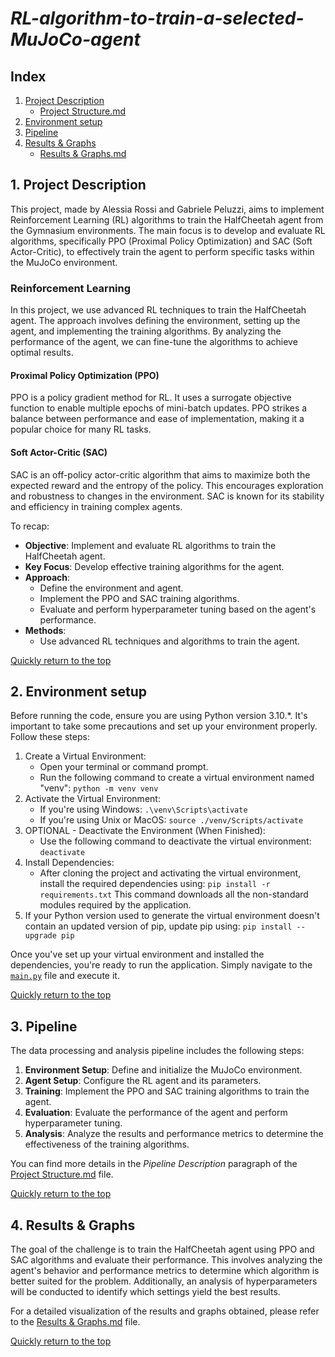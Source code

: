 # **_RL-algorithm-to-train-a-selected-MuJoCo-agent_**

## Index

1. [Project Description](#1-project-description)
   - [Project Structure.md](Project%20Structure.md)
2. [Environment setup](#2-environment-setup)
3. [Pipeline](#3-pipeline)
4. [Results & Graphs](#4-results--graphs)
   - [Results & Graphs.md](../results/Results%20%26%20Graphs.md)


## 1. Project Description
This project, made by Alessia Rossi and Gabriele Peluzzi, aims to implement Reinforcement Learning (RL) algorithms to train the HalfCheetah agent from the Gymnasium environments. The main focus is to develop and evaluate RL algorithms, specifically PPO (Proximal Policy Optimization) and SAC (Soft Actor-Critic), to effectively train the agent to perform specific tasks within the MuJoCo environment.

### Reinforcement Learning
In this project, we use advanced RL techniques to train the HalfCheetah agent. The approach involves defining the environment, setting up the agent, and implementing the training algorithms. By analyzing the performance of the agent, we can fine-tune the algorithms to achieve optimal results.

#### Proximal Policy Optimization (PPO)
PPO is a policy gradient method for RL. It uses a surrogate objective function to enable multiple epochs of mini-batch updates. PPO strikes a balance between performance and ease of implementation, making it a popular choice for many RL tasks.

#### Soft Actor-Critic (SAC)
SAC is an off-policy actor-critic algorithm that aims to maximize both the expected reward and the entropy of the policy. This encourages exploration and robustness to changes in the environment. SAC is known for its stability and efficiency in training complex agents.

To recap:
- **Objective**: Implement and evaluate RL algorithms to train the HalfCheetah agent.
- **Key Focus**: Develop effective training algorithms for the agent.
- **Approach**:
  - Define the environment and agent.
  - Implement the PPO and SAC training algorithms.
  - Evaluate and perform hyperparameter tuning based on the agent's performance.
- **Methods**:
  - Use advanced RL techniques and algorithms to train the agent.

[Quickly return to the top](#rl-algorithm-to-train-a-selected-mujoco-agent)

## **2. Environment setup**
Before running the code, ensure you are using Python version 3.10.*. It's important to take some precautions and set up your environment properly. Follow these steps:
1. Create a Virtual Environment:
   - Open your terminal or command prompt.
   - Run the following command to create a virtual environment named "venv": `python -m venv venv`
2. Activate the Virtual Environment:
   - If you're using Windows: `.\venv\Scripts\activate`
   - If you're using Unix or MacOS: `source ./venv/Scripts/activate`
3. OPTIONAL - Deactivate the Environment (When Finished):
   - Use the following command to deactivate the virtual environment: `deactivate`
4. Install Dependencies:
   - After cloning the project and activating the virtual environment, install the required dependencies using: `pip install -r requirements.txt`
     This command downloads all the non-standard modules required by the application.
5. If your Python version used to generate the virtual environment doesn't contain an updated version of pip, update pip using: `pip install --upgrade pip`

Once you've set up your virtual environment and installed the dependencies, you're ready to run the application. Simply navigate to the [`main.py`](../main.py) file and execute it.

[Quickly return to the top](#rl-algorithm-to-train-a-selected-mujoco-agent)

## **3. Pipeline**
The data processing and analysis pipeline includes the following steps:
1. **Environment Setup**: Define and initialize the MuJoCo environment.
2. **Agent Setup**: Configure the RL agent and its parameters.
3. **Training**: Implement the PPO and SAC training algorithms to train the agent.
4. **Evaluation**: Evaluate the performance of the agent and perform hyperparameter tuning.
5. **Analysis**: Analyze the results and performance metrics to determine the effectiveness of the training algorithms.

You can find more details in the _Pipeline Description_ paragraph of the [Project Structure.md](Project%20Structure.md) file.

[Quickly return to the top](#rl-algorithm-to-train-a-selected-mujoco-agent)

## **4. Results & Graphs**
The goal of the challenge is to train the HalfCheetah agent using PPO and SAC algorithms and evaluate their performance. This involves analyzing the agent's behavior and performance metrics to determine which algorithm is better suited for the problem. Additionally, an analysis of hyperparameters will be conducted to identify which settings yield the best results.

For a detailed visualization of the results and graphs obtained, please refer to the [Results & Graphs.md](../results/Results%20%26%20Graphs.md) file.

[Quickly return to the top](#rl-algorithm-to-train-a-selected-mujoco-agent)